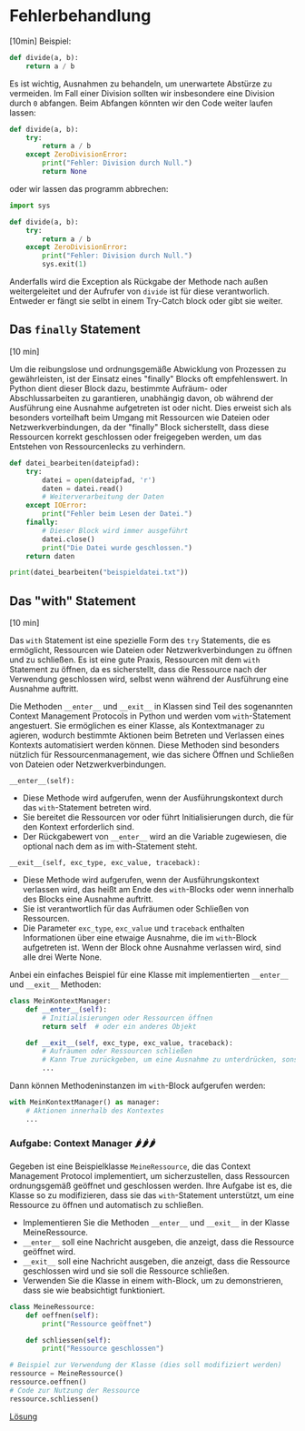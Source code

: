 # Fehlerbehandlung
[10min]
Beispiel:
```python
def divide(a, b):
    return a / b
```

Es ist wichtig, Ausnahmen zu behandeln, um unerwartete Abstürze zu vermeiden. 
Im Fall einer Division sollten wir insbesondere eine Division durch `0` abfangen. 
Beim Abfangen könnten wir den Code weiter laufen lassen:

```python
def divide(a, b):
    try:
        return a / b
    except ZeroDivisionError:
        print("Fehler: Division durch Null.")
        return None
```

oder wir lassen das programm abbrechen:

```python
import sys

def divide(a, b):
    try:
        return a / b
    except ZeroDivisionError:
        print("Fehler: Division durch Null.")
        sys.exit(1)
```

Anderfalls wird die Exception als Rückgabe der Methode nach außen weitergeleitet und der Aufrufer von `divide` ist für
diese verantworlich. Entweder er fängt sie selbt in einem Try-Catch block oder gibt sie weiter.

## Das `finally` Statement

[10 min]

Um die reibungslose und ordnungsgemäße Abwicklung von Prozessen zu gewährleisten, ist der Einsatz eines "finally"
Blocks oft empfehlenswert. In Python dient dieser Block dazu, bestimmte Aufräum- oder Abschlussarbeiten zu garantieren,
unabhängig davon, ob während der Ausführung eine Ausnahme aufgetreten ist oder nicht.
Dies erweist sich als besonders vorteilhaft beim Umgang mit Ressourcen wie Dateien oder Netzwerkverbindungen,
da der "finally" Block sicherstellt, dass diese Ressourcen korrekt geschlossen oder freigegeben werden,
um das Entstehen von Ressourcenlecks zu verhindern.

```python
def datei_bearbeiten(dateipfad):
    try:
        datei = open(dateipfad, 'r')
        daten = datei.read()
        # Weiterverarbeitung der Daten
    except IOError:
        print("Fehler beim Lesen der Datei.")
    finally:
        # Dieser Block wird immer ausgeführt
        datei.close()
        print("Die Datei wurde geschlossen.")
    return daten

print(datei_bearbeiten("beispieldatei.txt"))
```

## Das "with" Statement
[10 min]

Das `with` Statement ist eine spezielle Form des `try` Statements, die es ermöglicht,
Ressourcen wie Dateien oder Netzwerkverbindungen zu öffnen und zu schließen.
Es ist eine gute Praxis, Ressourcen mit dem `with` Statement zu öffnen, da es sicherstellt,
dass die Ressource nach der Verwendung geschlossen wird, selbst wenn während der Ausführung eine Ausnahme auftritt.

Die Methoden `__enter__` und `__exit__` in Klassen sind Teil des sogenannten Context Management 
Protocols in Python und werden vom `with`-Statement angestuert. Sie ermöglichen es einer Klasse, als Kontextmanager zu agieren, 
wodurch bestimmte Aktionen beim Betreten und Verlassen eines Kontexts automatisiert werden können. 
Diese Methoden sind besonders nützlich für Ressourcenmanagement, wie das sichere Öffnen und Schließen von Dateien 
oder Netzwerkverbindungen.

`__enter__(self):`
* Diese Methode wird aufgerufen, wenn der Ausführungskontext durch das `with`-Statement betreten wird.
* Sie bereitet die Ressourcen vor oder führt Initialisierungen durch, die für den Kontext erforderlich sind.
* Der Rückgabewert von `__enter__` wird an die Variable zugewiesen, die optional nach dem as im with-Statement steht.

`__exit__(self, exc_type, exc_value, traceback):`
* Diese Methode wird aufgerufen, wenn der Ausführungskontext verlassen wird, das heißt am Ende des `with`-Blocks oder wenn innerhalb des Blocks eine Ausnahme auftritt.
* Sie ist verantwortlich für das Aufräumen oder Schließen von Ressourcen.
* Die Parameter `exc_type`, `exc_value` und `traceback` enthalten Informationen über eine etwaige Ausnahme, die im `with`-Block aufgetreten ist. Wenn der Block ohne Ausnahme verlassen wird, sind alle drei Werte None.

Anbei ein einfaches Beispiel für eine Klasse mit implementierten `__enter__` und `__exit__` Methoden:

```python
class MeinKontextManager:
    def __enter__(self):
        # Initialisierungen oder Ressourcen öffnen
        return self  # oder ein anderes Objekt

    def __exit__(self, exc_type, exc_value, traceback):
        # Aufräumen oder Ressourcen schließen
        # Kann True zurückgeben, um eine Ausnahme zu unterdrücken, sonst None
        ...
```

Dann können Methodeninstanzen im `with`-Block aufgerufen werden:

```python
with MeinKontextManager() as manager:
    # Aktionen innerhalb des Kontextes
    ...
```

### Aufgabe: Context Manager 🌶️🌶️🌶️
Gegeben ist eine Beispielklasse `MeineRessource`, die das Context Management Protocol implementiert,
um sicherzustellen, dass Ressourcen ordnungsgemäß geöffnet und geschlossen werden.
Ihre Aufgabe ist es, die Klasse so zu modifizieren, dass sie das `with`-Statement unterstützt,
um eine Ressource zu öffnen und automatisch zu schließen.

* Implementieren Sie die Methoden `__enter__` und `__exit__` in der Klasse MeineRessource.
* `__enter__` soll eine Nachricht ausgeben, die anzeigt, dass die Ressource geöffnet wird.
* `__exit__` soll eine Nachricht ausgeben, die anzeigt, dass die Ressource geschlossen wird und sie soll die Ressource schließen.
* Verwenden Sie die Klasse in einem with-Block, um zu demonstrieren, dass sie wie beabsichtigt funktioniert.

```python
class MeineRessource:
    def oeffnen(self):
        print("Ressource geöffnet")

    def schliessen(self):
        print("Ressource geschlossen")

# Beispiel zur Verwendung der Klasse (dies soll modifiziert werden)
ressource = MeineRessource()
ressource.oeffnen()
# Code zur Nutzung der Ressource
ressource.schliessen()
```

[Lösung](solution.md)
